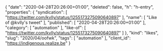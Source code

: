 {
  "date": "2020-04-28T20:26:00+01:00",
  "deleted": false,
  "h": "h-entry",
  "properties": {
    "syndication": [
      "https://twitter.com/kvlly/status/1255173275090640897"
    ],
    "name": [
      "Like of @kvlly's tweet"
    ],
    "published": [
      "2020-04-28T20:26:00+01:00"
    ],
    "category": [
      "automation"
    ],
    "like-of": [
      "https://twitter.com/kvlly/status/1255173275090640897"
    ]
  },
  "kind": "likes",
  "slug": "2020/04/oofwk",
  "tags": [
    "automation"
  ],
  "client_id": "https://indigenous.realize.be"
}
